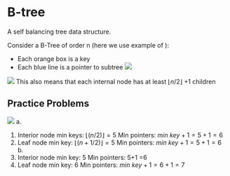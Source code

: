 # B-tree
A self balancing tree data structure.

Consider a B-Tree of order n (here we use example of [](Notes/Conventional%20Indexes.md#B%20Tree%20Index%7CB+Tree)):
- Each orange box is a key
- Each blue line is a pointer to subtree
![](https://i.imgur.com/1jSNPRN.png)

![](https://i.imgur.com/gYfysVX.png)
This also means that each internal node has  at least $\lfloor{n/2}\rfloor$ +1 children 
## Practice Problems
![](https://i.imgur.com/2am4T1y.png)
a.
1. Interior node min keys: $\lfloor(n/2)\rfloor=5$
	Min pointers: $min\ key + 1 = 5+1=6$
2. Leaf node min key: $\lfloor(n+1/2)\rfloor=5$
	Min pointers: $min\ key + 1 = 5+1=6$
b.
1. Interior node min key: 5
	Min pointers: 5+1 =6
2. Leaf node min key: 6
	Min pointers: $min\ key + 1 = 6+1=7$